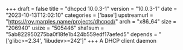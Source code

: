 +++
draft = false
title = "dhcpcd 10.0.3-1"
version = "10.0.3-1"
date = "2023-10-13T12:02:10"
categories = ['base']
upstreamurl = "https://roy.marples.name/projects/dhcpcd/"
arch = "x86_64"
size = "206940"
usize = "505446"
sha1sum = "5ab822950275ba0f18fe1b424b559edf17aefed5"
depends = "['glibc>=2.34', 'libudev>=242']"
+++
A DHCP client daemon